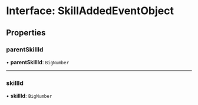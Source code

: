 # Interface: SkillAddedEventObject

## Properties

### parentSkillId

• **parentSkillId**: `BigNumber`

___

### skillId

• **skillId**: `BigNumber`
